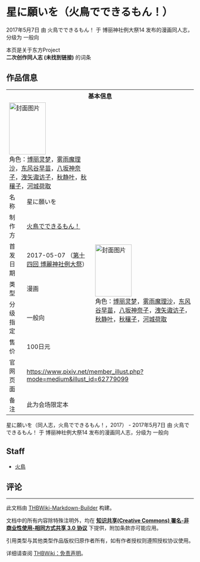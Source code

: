 # 星に願いを（火鳥でできるもん！）

<!-- source html: G:\repos\THBWiki-Markdown-Builder\THBWikiMarkdown\Temp\main\a\a2\ns0%3A%E6%98%9F%E3%81%AB%E9%A1%98%E3%81%84%E3%82%92%EF%BC%88%E7%81%AB%E9%B3%A5%E3%81%A7%E3%81%A7%E3%81%8D%E3%82%8B%E3%82%82%E3%82%93%EF%BC%81%EF%BC%89.html -->

2017年5月7日 由 火鳥でできるもん！ 于 博丽神社例大祭14 发布的漫画同人志，分级为 一般向

本页是关于东方Project  
 **二次创作同人志 (未找到链接)** 的词条
## 作品信息

<table><tbody><tr><th colspan="3">基本信息</th></tr><tr><td class="cover-artwork-mobile" colspan="2"><a href="./文件-星に願いを（火鳥でできるもん！）封面.png.md" class="image" title="封面图片"><img alt="封面图片" src="https://upload.thwiki.cc/thumb/b/b1/%E6%98%9F%E3%81%AB%E9%A1%98%E3%81%84%E3%82%92%EF%BC%88%E7%81%AB%E9%B3%A5%E3%81%A7%E3%81%A7%E3%81%8D%E3%82%8B%E3%82%82%E3%82%93%EF%BC%81%EF%BC%89%E5%B0%81%E9%9D%A2.png/98px-%E6%98%9F%E3%81%AB%E9%A1%98%E3%81%84%E3%82%92%EF%BC%88%E7%81%AB%E9%B3%A5%E3%81%A7%E3%81%A7%E3%81%8D%E3%82%8B%E3%82%82%E3%82%93%EF%BC%81%EF%BC%89%E5%B0%81%E9%9D%A2.png" decoding="async" loading="lazy" width="98" height="140" srcset="https://upload.thwiki.cc/thumb/b/b1/%E6%98%9F%E3%81%AB%E9%A1%98%E3%81%84%E3%82%92%EF%BC%88%E7%81%AB%E9%B3%A5%E3%81%A7%E3%81%A7%E3%81%8D%E3%82%8B%E3%82%82%E3%82%93%EF%BC%81%EF%BC%89%E5%B0%81%E9%9D%A2.png/147px-%E6%98%9F%E3%81%AB%E9%A1%98%E3%81%84%E3%82%92%EF%BC%88%E7%81%AB%E9%B3%A5%E3%81%A7%E3%81%A7%E3%81%8D%E3%82%8B%E3%82%82%E3%82%93%EF%BC%81%EF%BC%89%E5%B0%81%E9%9D%A2.png 1.5x, https://upload.thwiki.cc/thumb/b/b1/%E6%98%9F%E3%81%AB%E9%A1%98%E3%81%84%E3%82%92%EF%BC%88%E7%81%AB%E9%B3%A5%E3%81%A7%E3%81%A7%E3%81%8D%E3%82%8B%E3%82%82%E3%82%93%EF%BC%81%EF%BC%89%E5%B0%81%E9%9D%A2.png/197px-%E6%98%9F%E3%81%AB%E9%A1%98%E3%81%84%E3%82%92%EF%BC%88%E7%81%AB%E9%B3%A5%E3%81%A7%E3%81%A7%E3%81%8D%E3%82%8B%E3%82%82%E3%82%93%EF%BC%81%EF%BC%89%E5%B0%81%E9%9D%A2.png 2x" data-file-width="676" data-file-height="962"></a><div class="cover-char">角色：<a href="./博丽灵梦.md" title="博丽灵梦">博丽灵梦</a>，<a href="./雾雨魔理沙.md" title="雾雨魔理沙">雾雨魔理沙</a>，<a href="./东风谷早苗.md" title="东风谷早苗">东风谷早苗</a>，<a href="./八坂神奈子.md" title="八坂神奈子">八坂神奈子</a>，<a href="./洩矢诹访子.md" title="洩矢诹访子">洩矢诹访子</a>，<a href="./秋静叶.md" title="秋静叶">秋静叶</a>，<a href="./秋穰子.md" title="秋穰子">秋穰子</a>，<a href="./河城荷取.md" title="河城荷取">河城荷取</a></div></td>
</tr><tr><td class="label">名称</td><td colspan="2"> 星に願いを </td></tr><tr><td class="label">制作方</td><td><a href="./火鳥でできるもん！.md" title="火鳥でできるもん！">火鳥でできるもん！</a></td><td class="cover-artwork" rowspan="5" style="min-width:140px;"><a href="./文件-星に願いを（火鳥でできるもん！）封面.png.md" class="image" title="封面图片"><img alt="封面图片" src="https://upload.thwiki.cc/thumb/b/b1/%E6%98%9F%E3%81%AB%E9%A1%98%E3%81%84%E3%82%92%EF%BC%88%E7%81%AB%E9%B3%A5%E3%81%A7%E3%81%A7%E3%81%8D%E3%82%8B%E3%82%82%E3%82%93%EF%BC%81%EF%BC%89%E5%B0%81%E9%9D%A2.png/98px-%E6%98%9F%E3%81%AB%E9%A1%98%E3%81%84%E3%82%92%EF%BC%88%E7%81%AB%E9%B3%A5%E3%81%A7%E3%81%A7%E3%81%8D%E3%82%8B%E3%82%82%E3%82%93%EF%BC%81%EF%BC%89%E5%B0%81%E9%9D%A2.png" decoding="async" loading="lazy" width="98" height="140" srcset="https://upload.thwiki.cc/thumb/b/b1/%E6%98%9F%E3%81%AB%E9%A1%98%E3%81%84%E3%82%92%EF%BC%88%E7%81%AB%E9%B3%A5%E3%81%A7%E3%81%A7%E3%81%8D%E3%82%8B%E3%82%82%E3%82%93%EF%BC%81%EF%BC%89%E5%B0%81%E9%9D%A2.png/147px-%E6%98%9F%E3%81%AB%E9%A1%98%E3%81%84%E3%82%92%EF%BC%88%E7%81%AB%E9%B3%A5%E3%81%A7%E3%81%A7%E3%81%8D%E3%82%8B%E3%82%82%E3%82%93%EF%BC%81%EF%BC%89%E5%B0%81%E9%9D%A2.png 1.5x, https://upload.thwiki.cc/thumb/b/b1/%E6%98%9F%E3%81%AB%E9%A1%98%E3%81%84%E3%82%92%EF%BC%88%E7%81%AB%E9%B3%A5%E3%81%A7%E3%81%A7%E3%81%8D%E3%82%8B%E3%82%82%E3%82%93%EF%BC%81%EF%BC%89%E5%B0%81%E9%9D%A2.png/197px-%E6%98%9F%E3%81%AB%E9%A1%98%E3%81%84%E3%82%92%EF%BC%88%E7%81%AB%E9%B3%A5%E3%81%A7%E3%81%A7%E3%81%8D%E3%82%8B%E3%82%82%E3%82%93%EF%BC%81%EF%BC%89%E5%B0%81%E9%9D%A2.png 2x" data-file-width="676" data-file-height="962"></a><div class="cover-char">角色：<a href="./博丽灵梦.md" title="博丽灵梦">博丽灵梦</a>，<a href="./雾雨魔理沙.md" title="雾雨魔理沙">雾雨魔理沙</a>，<a href="./东风谷早苗.md" title="东风谷早苗">东风谷早苗</a>，<a href="./八坂神奈子.md" title="八坂神奈子">八坂神奈子</a>，<a href="./洩矢诹访子.md" title="洩矢诹访子">洩矢诹访子</a>，<a href="./秋静叶.md" title="秋静叶">秋静叶</a>，<a href="./秋穰子.md" title="秋穰子">秋穰子</a>，<a href="./河城荷取.md" title="河城荷取">河城荷取</a></div></td>
</tr><tr><td class="label">首发日期</td><td>2017-05-07&#160;（<a href="/展会作品列表?e=%E5%8D%9A%E4%B8%BD%E7%A5%9E%E7%A4%BE%E4%BE%8B%E5%A4%A7%E7%A5%AD%2314">第十四回 博麗神社例大祭</a>）</td></tr><tr><td class="label">类型</td><td>漫画</td></tr><tr><td class="label">分级指定</td><td>一般向</td></tr><tr><td class="label">售价</td><td>100日元</td></tr>
<tr><td class="label">官网页面</td><td colspan="2"><a rel="nofollow" class="external free" href="https://www.pixiv.net/member_illust.php?mode=medium&amp;illust_id=62779099">https://www.pixiv.net/member_illust.php?mode=medium&amp;illust_id=62779099</a></td></tr><tr><td class="label">备注</td><td colspan="2">此为会场限定本</td></tr></tbody></table>

星に願いを（同人志，火鳥でできるもん！，2017） - 2017年5月7日 由 火鳥でできるもん！ 于 博丽神社例大祭14 发布的漫画同人志，分级为 一般向
## Staff
- [火鳥](./火鳥.md)

## 评论




---

此文档由 [THBWiki-Markdown-Builder](https://github.com/Delsin-Yu/THBWiki-Markdown-Builder) 构建。

文档中的所有内容除特殊注明外，均在 [**知识共享(Creative Commons) 署名-非商业性使用-相同方式共享 3.0 协议**](https://creativecommons.org/licenses/by-sa/3.0/deed.zh-hans) 下提供，附加条款亦可能应用。

引用类型与其他类型作品版权归原作者所有，如有作者授权则遵照授权协议使用。

详细请查阅 [THBWiki：免责声明](https://thbwiki.cc/THBWiki:%E5%85%8D%E8%B4%A3%E5%A3%B0%E6%98%8E)。

